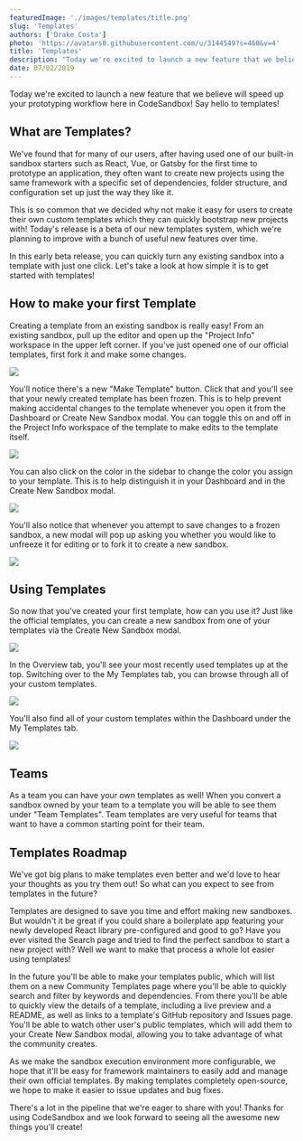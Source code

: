 ```yaml
---
featuredImage: './images/templates/title.png'
slug: 'Templates'
authors: ['Drake Costa']
photo: 'https://avatars0.githubusercontent.com/u/3144549?s=460&v=4'
title: 'Templates'
description: "Today we're excited to launch a new feature that we believe will speed up your prototyping workflow here in CodeSandbox! Say hello to Templates!"
date: 07/02/2019
---
```


Today we're excited to launch a new feature that we believe will speed up your prototyping workflow here in CodeSandbox! Say hello to templates!

## **What are Templates?**

We've found that for many of our users, after having used one of our built-in sandbox starters such as React, Vue, or Gatsby for the first time to prototype an application, they often want to create new projects using the same framework with a specific set of dependencies, folder structure, and configuration set up just the way they like it.

This is so common that we decided why not make it easy for users to create their own custom templates which they can quickly bootstrap new projects with! Today's release is a beta of our new templates system, which we're planning to improve with a bunch of useful new features over time.

In this early beta release, you can quickly turn any existing sandbox into a template with just one click. Let's take a look at how simple it is to get started with templates!

## **How to make your first Template**

Creating a template from an existing sandbox is really easy! From an existing sandbox, pull up the editor and open up the "Project Info" workspace in the upper left corner. If you've just opened one of our official templates, first fork it and make some changes.

![](/images/templates/1.png)

You'll notice there's a new "Make Template" button. Click that and you'll see that your newly created template has been frozen. This is to help prevent making accidental changes to the template whenever you open it from the Dashboard or Create New Sandbox modal. You can toggle this on and off in the Project Info workspace of the template to make edits to the template itself.

![](/images/templates/2.png)

You can also click on the color in the sidebar to change the color you assign to your template. This is to help distinguish it in your Dashboard and in the Create New Sandbox modal.

![](/images/templates/3.png)

You'll also notice that whenever you attempt to save changes to a frozen sandbox, a new modal will pop up asking you whether you would like to unfreeze it for editing or to fork it to create a new sandbox.

![](/images/templates/4.png)

## Using Templates

So now that you've created your first template, how can you use it? Just like the official templates, you can create a new sandbox from one of your templates via the Create New Sandbox modal.

![](/images/templates/5.png)

In the Overview tab, you'll see your most recently used templates up at the top. Switching over to the My Templates tab, you can browse through all of your custom templates.

![](/images/templates/6.png)

You'll also find all of your custom templates within the Dashboard under the My Templates tab.

![](/images/templates/7.png)

## Teams

As a team you can have your own templates as well! When you convert a sandbox owned by your team to a template you will be able to see them under "Team Templates". Team templates are very useful for teams that want to have a common starting point for their team.

## Templates Roadmap

We've got big plans to make templates even better and we'd love to hear your thoughts as you try them out! So what can you expect to see from templates in the future?

Templates are designed to save you time and effort making new sandboxes. But wouldn't it be great if you could share a boilerplate app featuring your newly developed React library pre-configured and good to go? Have you ever visited the Search page and tried to find the perfect sandbox to start a new project with? Well we want to make that process a whole lot easier using templates!

In the future you'll be able to make your templates public, which will list them on a new Community Templates page where you'll be able to quickly search and filter by keywords and dependencies. From there you'll be able to quickly view the details of a template, including a live preview and a README, as well as links to a template's GitHub repository and Issues page. You'll be able to watch other user's public templates, which will add them to your Create New Sandbox modal, allowing you to take advantage of what the community creates.

As we make the sandbox execution environment more configurable, we hope that it'll be easy for framework maintainers to easily add and manage their own official templates. By making templates completely open-source, we hope to make it easier to issue updates and bug fixes.

There's a lot in the pipeline that we're eager to share with you! Thanks for using CodeSandbox and we look forward to seeing all the awesome new things you'll create!
